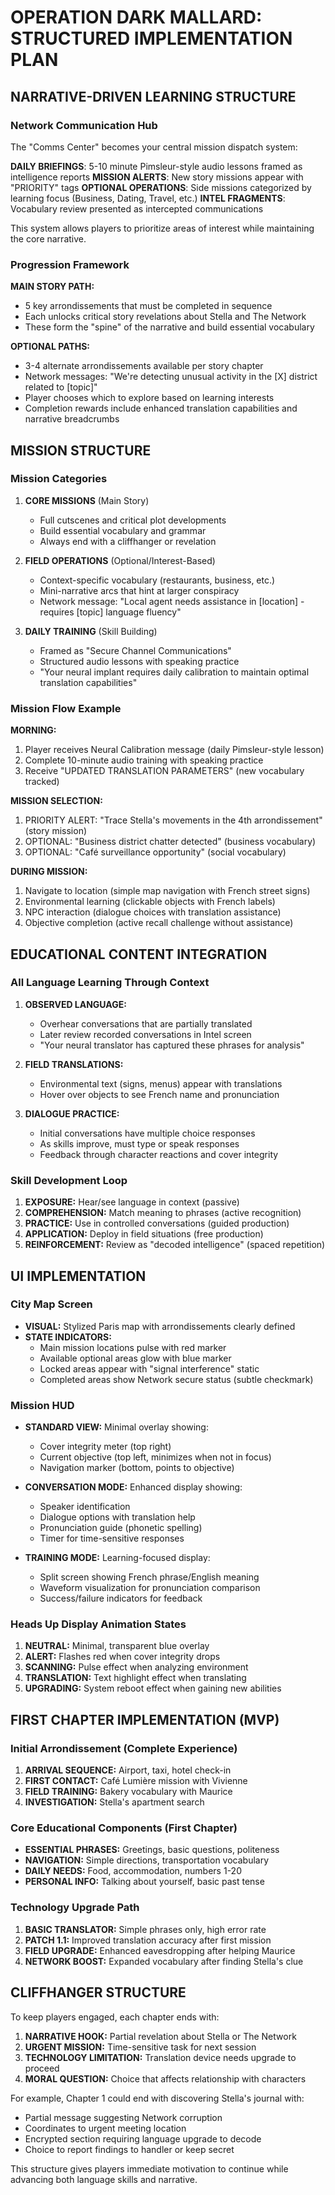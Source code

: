 # OPERATION DARK MALLARD: STRUCTURED IMPLEMENTATION PLAN

## NARRATIVE-DRIVEN LEARNING STRUCTURE

### Network Communication Hub

The "Comms Center" becomes your central mission dispatch system:

**DAILY BRIEFINGS**: 5-10 minute Pimsleur-style audio lessons framed as intelligence reports
**MISSION ALERTS**: New story missions appear with "PRIORITY" tags
**OPTIONAL OPERATIONS**: Side missions categorized by learning focus (Business, Dating, Travel, etc.)
**INTEL FRAGMENTS**: Vocabulary review presented as intercepted communications

This system allows players to prioritize areas of interest while maintaining the core narrative.

### Progression Framework

**MAIN STORY PATH:**

- 5 key arrondissements that must be completed in sequence
- Each unlocks critical story revelations about Stella and The Network
- These form the "spine" of the narrative and build essential vocabulary

**OPTIONAL PATHS:**

- 3-4 alternate arrondissements available per story chapter
- Network messages: "We're detecting unusual activity in the [X] district related to [topic]"
- Player chooses which to explore based on learning interests
- Completion rewards include enhanced translation capabilities and narrative breadcrumbs

## MISSION STRUCTURE

### Mission Categories

1. **CORE MISSIONS** (Main Story)
   - Full cutscenes and critical plot developments
   - Build essential vocabulary and grammar
   - Always end with a cliffhanger or revelation

2. **FIELD OPERATIONS** (Optional/Interest-Based)
   - Context-specific vocabulary (restaurants, business, etc.)
   - Mini-narrative arcs that hint at larger conspiracy
   - Network message: "Local agent needs assistance in [location] - requires [topic] language fluency"

3. **DAILY TRAINING** (Skill Building)
   - Framed as "Secure Channel Communications"
   - Structured audio lessons with speaking practice
   - "Your neural implant requires daily calibration to maintain optimal translation capabilities"

### Mission Flow Example

**MORNING:**

1. Player receives Neural Calibration message (daily Pimsleur-style lesson)
2. Complete 10-minute audio training with speaking practice
3. Receive "UPDATED TRANSLATION PARAMETERS" (new vocabulary tracked)

**MISSION SELECTION:**

1. PRIORITY ALERT: "Trace Stella's movements in the 4th arrondissement" (story mission)
2. OPTIONAL: "Business district chatter detected" (business vocabulary)
3. OPTIONAL: "Café surveillance opportunity" (social vocabulary)

**DURING MISSION:**

1. Navigate to location (simple map navigation with French street signs)
2. Environmental learning (clickable objects with French labels)
3. NPC interaction (dialogue choices with translation assistance)
4. Objective completion (active recall challenge without assistance)

## EDUCATIONAL CONTENT INTEGRATION

### All Language Learning Through Context

1. **OBSERVED LANGUAGE:**
   - Overhear conversations that are partially translated
   - Later review recorded conversations in Intel screen
   - "Your neural translator has captured these phrases for analysis"

2. **FIELD TRANSLATIONS:**
   - Environmental text (signs, menus) appear with translations
   - Hover over objects to see French name and pronunciation

3. **DIALOGUE PRACTICE:**
   - Initial conversations have multiple choice responses
   - As skills improve, must type or speak responses
   - Feedback through character reactions and cover integrity

### Skill Development Loop

1. **EXPOSURE:** Hear/see language in context (passive)
2. **COMPREHENSION:** Match meaning to phrases (active recognition)
3. **PRACTICE:** Use in controlled conversations (guided production)
4. **APPLICATION:** Deploy in field situations (free production)
5. **REINFORCEMENT:** Review as "decoded intelligence" (spaced repetition)

## UI IMPLEMENTATION

### City Map Screen

- **VISUAL:** Stylized Paris map with arrondissements clearly defined
- **STATE INDICATORS:**
  - Main mission locations pulse with red marker
  - Available optional areas glow with blue marker
  - Locked areas appear with "signal interference" static
  - Completed areas show Network secure status (subtle checkmark)

### Mission HUD

- **STANDARD VIEW:** Minimal overlay showing:
  - Cover integrity meter (top right)
  - Current objective (top left, minimizes when not in focus)
  - Navigation marker (bottom, points to objective)

- **CONVERSATION MODE:** Enhanced display showing:
  - Speaker identification
  - Dialogue options with translation help
  - Pronunciation guide (phonetic spelling)
  - Timer for time-sensitive responses

- **TRAINING MODE:** Learning-focused display:
  - Split screen showing French phrase/English meaning
  - Waveform visualization for pronunciation comparison
  - Success/failure indicators for feedback

### Heads Up Display Animation States

1. **NEUTRAL:** Minimal, transparent blue overlay
2. **ALERT:** Flashes red when cover integrity drops
3. **SCANNING:** Pulse effect when analyzing environment
4. **TRANSLATION:** Text highlight effect when translating
5. **UPGRADING:** System reboot effect when gaining new abilities

## FIRST CHAPTER IMPLEMENTATION (MVP)

### Initial Arrondissement (Complete Experience)

1. **ARRIVAL SEQUENCE:** Airport, taxi, hotel check-in
2. **FIRST CONTACT:** Café Lumière mission with Vivienne
3. **FIELD TRAINING:** Bakery vocabulary with Maurice
4. **INVESTIGATION:** Stella's apartment search

### Core Educational Components (First Chapter)

- **ESSENTIAL PHRASES:** Greetings, basic questions, politeness
- **NAVIGATION:** Simple directions, transportation vocabulary
- **DAILY NEEDS:** Food, accommodation, numbers 1-20
- **PERSONAL INFO:** Talking about yourself, basic past tense

### Technology Upgrade Path

1. **BASIC TRANSLATOR:** Simple phrases only, high error rate
2. **PATCH 1.1:** Improved translation accuracy after first mission
3. **FIELD UPGRADE:** Enhanced eavesdropping after helping Maurice
4. **NETWORK BOOST:** Expanded vocabulary after finding Stella's clue

## CLIFFHANGER STRUCTURE

To keep players engaged, each chapter ends with:

1. **NARRATIVE HOOK:** Partial revelation about Stella or The Network
2. **URGENT MISSION:** Time-sensitive task for next session
3. **TECHNOLOGY LIMITATION:** Translation device needs upgrade to proceed
4. **MORAL QUESTION:** Choice that affects relationship with characters

For example, Chapter 1 could end with discovering Stella's journal with:

- Partial message suggesting Network corruption
- Coordinates to urgent meeting location
- Encrypted section requiring language upgrade to decode
- Choice to report findings to handler or keep secret

This structure gives players immediate motivation to continue while advancing both language skills and narrative.
